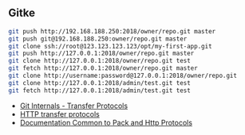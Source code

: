 Gitke
---


```bash
git push http://192.168.188.250:2018/owner/repo.git master
git push git@192.168.188.250:owner/repo.git master
git clone ssh://root@123.123.123.123/opt/my-first-app.git
git push http://127.0.0.1:2018/owner/repo.git master
git clone http://127.0.0.1:2018/owner/repo.git test
git fetch http://127.0.0.1:2018/owner/repo.git master
git clone http://username:password@127.0.0.1:2018/owner/repo.git
git clone http://127.0.0.1:2018/admin/test.git test
git fetch http://127.0.0.1:2018/admin/test.git test
```

- [Git Internals - Transfer Protocols](https://git-scm.com/book/en/v2/Git-Internals-Transfer-Protocols)
- [HTTP transfer protocols](https://github.com/git/git/blob/master/Documentation/technical/http-protocol.txt)
- [Documentation Common to Pack and Http Protocols](https://github.com/git/git/blob/master/Documentation/technical/protocol-common.txt)